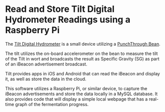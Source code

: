 # Read and Store Tilt Digital Hydrometer Readings using a Raspberry Pi

The [Tilt Digital Hydrometer](http://tilthydrometer.com/products/brewometer) is a small device utilizing a [PunchThrough Bean](https://punchthrough.com/bean).

The tilt utilizes the on-board accelerometer on the bean to measure the tilt of the Tilt in wort and broadcasts the result as Specific Gravity (SG) as part of an iBeacon advertisement broadcast.

Tilt provides apps in iOS and Android that can read the iBeacon and display it, as well as store the data in the cloud.

This software utilizes a Raspberry Pi, or similar device, to capture the iBeacon advertisements and store the data locally in a MySQL database. It also provides code that will display a simple local webpage that has a real-time graph of the fermentation progress.
